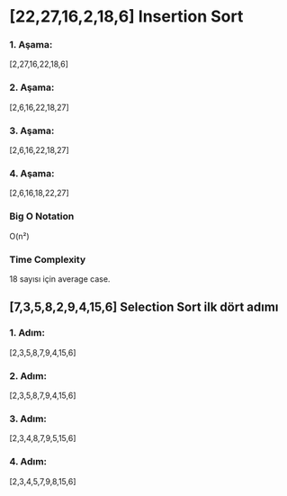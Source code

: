 # [22,27,16,2,18,6] Insertion Sort

### 1. Aşama:
[2,27,16,22,18,6]
### 2. Aşama:
[2,6,16,22,18,27]
### 3. Aşama:
[2,6,16,22,18,27]
### 4. Aşama:
[2,6,16,18,22,27]

### Big O Notation
O(n²)

### Time Complexity
18 sayısı için average case.

## [7,3,5,8,2,9,4,15,6] Selection Sort ilk dört adımı

### 1. Adım:
[2,3,5,8,7,9,4,15,6]
### 2. Adım:
[2,3,5,8,7,9,4,15,6]
### 3. Adım:
[2,3,4,8,7,9,5,15,6]
### 4. Adım:
[2,3,4,5,7,9,8,15,6]